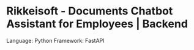 # Rikkeisoft - Documents Chatbot Assistant for Employees | Backend
Language: Python
Framework: FastAPI
